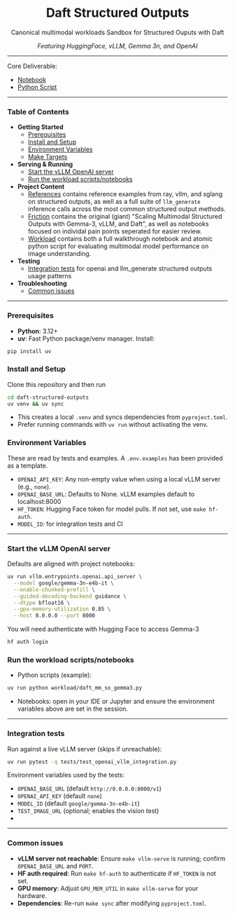 <div align="center">

# Daft Structured Outputs 

Canonical multimodal workloads Sandbox for Structured Ouputs with Daft

<i> Featuring HuggingFace, vLLM, Gemma 3n, and OpenAI </i>

</div>

---

Core Deliverable: 
- [Notebook](//workload/Daft_Canonical_Workload_Gemma3_vLLM.ipynb)
- [Python Script](/workload/structured_outputs_workload.py)

---

### Table of Contents
- **Getting Started**
  - [Prerequisites](#prerequisites)
  - [Install and Setup](#install-and-setup)
  - [Environment Variables](#environment-variables)
  - [Make Targets](#make-targets)
- **Serving & Running**
  - [Start the vLLM OpenAI server](#start-the-vllm-openai-server)
  - [Run the workload scripts/notebooks](#run-the-workload-scriptsnotebooks)
- **Project Content**
  - [References](/references) contains reference examples from ray, vllm, and sglang on structured outputs, as well as a full suite of `llm_generate` inference calls across the most common structured output methods.
  - [Friction](/friction) contains the original (giant) "Scaling Multimodal Structured Outputs with Gemma-3, vLLM, and Daft", as well as notebooks focused on individal pain points seperated for easier review.
  - [Workload](/workload) contains both a full walkthrough notebook and atomic python script for evaluating multimodal model performance on image understanding.
- **Testing**
  - [Integration tests](/tests) for openai and llm_generate structured outputs usage patterns
- **Troubleshooting**
  - [Common issues](#common-issues)

---

### Prerequisites
- **Python**: 3.12+
- **uv**: Fast Python package/venv manager. Install:
```bash
pip install uv
```

### Install and Setup
Clone this repository and then run 
```bash
cd daft-structured-outputs
uv venv && uv sync
```
- This creates a local `.venv` and syncs dependencies from `pyproject.toml`. 
- Prefer running commands with `uv run` without activating the venv.

### Environment Variables
These are read by tests and examples. A `.env.examples` has been provided as a template. 
- `OPENAI_API_KEY`: Any non-empty value when using a local vLLM server (e.g., `none`).
- `OPENAI_BASE_URL`: Defaults to None. vLLM examples default to localhost:8000 
- `HF_TOKEN`: Hugging Face token for model pulls. If not set, use `make hf-auth`.
- `MODEL_ID`: for integration tests and CI

---

### Start the vLLM OpenAI server
Defaults are aligned with project notebooks:

```bash
uv run vllm.entrypoints.openai.api_server \
  --model google/gemma-3n-e4b-it \
  --enable-chunked-prefill \
  --guided-decoding-backend guidance \
  --dtype bfloat16 \
  --gpu-memory-utilization 0.85 \
  --host 0.0.0.0 --port 8000
```

You will need authenticate with Hugging Face to access Gemma-3
```bash
hf auth login
```

### Run the workload scripts/notebooks
- Python scripts (example):
```bash
uv run python workload/daft_mm_so_gemma3.py
```
- Notebooks: open in your IDE or Jupyter and ensure the environment variables above are set in the session.

---

### Integration tests
Run against a live vLLM server (skips if unreachable):
```bash
uv run pytest -q tests/test_openai_vllm_integration.py
```
Environment variables used by the tests:
- `OPENAI_BASE_URL` (default `http://0.0.0.0:8000/v1`)
- `OPENAI_API_KEY` (default `none`)
- `MODEL_ID` (default `google/gemma-3n-e4b-it`)
- `TEST_IMAGE_URL` (optional; enables the vision test)
- 

---

### Common issues
- **vLLM server not reachable**: Ensure `make vllm-serve` is running; confirm `OPENAI_BASE_URL` and `PORT`.
- **HF auth required**: Run `make hf-auth` to authenticate if `HF_TOKEN` is not set.
- **GPU memory**: Adjust `GPU_MEM_UTIL` in `make vllm-serve` for your hardware.
- **Dependencies**: Re-run `make sync` after modifying `pyproject.toml`.
